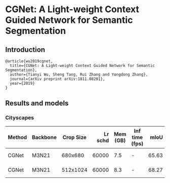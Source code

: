 # CGNet: A Light-weight Context Guided Network for Semantic Segmentation

## Introduction

```latext
@article{wu2019cgnet,
  title={CGNet: A Light-weight Context Guided Network for Semantic Segmentation},
  author={Tianyi Wu, Sheng Tang, Rui Zhang and Yongdong Zhang},
  journal={arXiv preprint arXiv:1811.08201},
  year={2019}
}
```

## Results and models

### Cityscapes

|  Method   | Backbone | Crop Size | Lr schd | Mem (GB) | Inf time (fps) | mIoU  | mIoU(ms+flip) |                                                                                                                                                                                                          download                                                                                                                                                                                                          |
|-----------|----------|-----------|--------:|----------|----------------|------:|--------------:|----------------------------------------------------------------------------------------------------------------------------------------------------------------------------------------------------------------------------------------------------------------------------------------------------------------------------------------------------------------------------------------------------------------------------|
| CGNet | M3N21  | 680x680  |   60000 |      7.5 |           - | 65.63 |     68.04 | [model](https://download.openmmlab.com/mmsegmentation/v0.5/cgnet/cgnet_680x680_60k_cityscapes/cgnet_680x680_60k_cityscapes_20201101_110253-4c0b2f2d.pth) &#124; [log](https://download.openmmlab.com/mmsegmentation/v0.5/cgnet/cgnet_680x680_60k_cityscapes/cgnet_680x680_60k_cityscapes-20201101_110253.log.json) |
| CGNet | M3N21  | 512x1024 |   60000 |      8.3 |           - | 68.27 |     70.33 | [model](https://download.openmmlab.com/mmsegmentation/v0.5/cgnet/cgnet_512x1024_60k_cityscapes/cgnet_512x1024_60k_cityscapes_20201101_110254-124ea03b.pth) &#124; [log](https://download.openmmlab.com/mmsegmentation/v0.5/cgnet/cgnet_512x1024_60k_cityscapes/cgnet_512x1024_60k_cityscapes-20201101_110254.log.json) |
